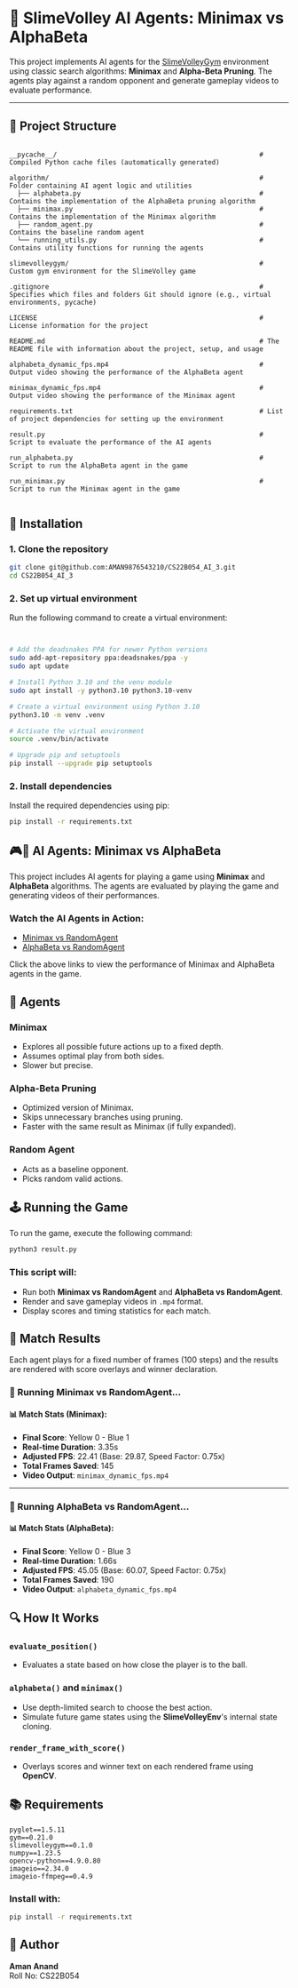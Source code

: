# 🏐 SlimeVolley AI Agents: Minimax vs AlphaBeta

This project implements AI agents for the [SlimeVolleyGym](https://github.com/hardmaru/slimevolleygym) environment using classic search algorithms: **Minimax** and **Alpha-Beta Pruning**. The agents play against a random opponent and generate gameplay videos to evaluate performance.

---

## 📁 Project Structure

```

__pycache__/                                                   # Compiled Python cache files (automatically generated)

algorithm/                                                     # Folder containing AI agent logic and utilities
  ├── alphabeta.py                                             # Contains the implementation of the AlphaBeta pruning algorithm
  ├── minimax.py                                               # Contains the implementation of the Minimax algorithm
  ├── random_agent.py                                          # Contains the baseline random agent
  └── running_utils.py                                         # Contains utility functions for running the agents

slimevolleygym/                                                # Custom gym environment for the SlimeVolley game

.gitignore                                                     # Specifies which files and folders Git should ignore (e.g., virtual environments, pycache)

LICENSE                                                        # License information for the project

README.md                                                      # The README file with information about the project, setup, and usage

alphabeta_dynamic_fps.mp4                                      # Output video showing the performance of the AlphaBeta agent

minimax_dynamic_fps.mp4                                        # Output video showing the performance of the Minimax agent

requirements.txt                                               # List of project dependencies for setting up the environment

result.py                                                      # Script to evaluate the performance of the AI agents

run_alphabeta.py                                               # Script to run the AlphaBeta agent in the game

run_minimax.py                                                 # Script to run the Minimax agent in the game


```
## 🚀 Installation

### 1. Clone the repository
```bash
git clone git@github.com:AMAN9876543210/CS22B054_AI_3.git
cd CS22B054_AI_3
```
### 2. Set up virtual environment

Run the following command to create a virtual environment:

```bash


# Add the deadsnakes PPA for newer Python versions
sudo add-apt-repository ppa:deadsnakes/ppa -y
sudo apt update

# Install Python 3.10 and the venv module
sudo apt install -y python3.10 python3.10-venv

# Create a virtual environment using Python 3.10
python3.10 -m venv .venv

# Activate the virtual environment
source .venv/bin/activate

# Upgrade pip and setuptools
pip install --upgrade pip setuptools


```

### 2. Install dependencies
Install the required dependencies using pip:

```bash
pip install -r requirements.txt
```

## 🎮🤖 AI Agents: Minimax vs AlphaBeta

This project includes AI agents for playing a game using **Minimax** and **AlphaBeta** algorithms. The agents are evaluated by playing the game and generating videos of their performances.

### Watch the AI Agents in Action:

- [Minimax vs RandomAgent](https://github.com/AMAN9876543210/CS22B054_AI_3/blob/main/minimax_dynamic_fps.mp4)
- [AlphaBeta vs RandomAgent](https://github.com/AMAN9876543210/CS22B054_AI_3/blob/main/alphabeta_dynamic_fps.mp4)

Click the above links to view the performance of Minimax and AlphaBeta agents in the game.


## 🧠 Agents

### Minimax
- Explores all possible future actions up to a fixed depth.
- Assumes optimal play from both sides.
- Slower but precise.

### Alpha-Beta Pruning
- Optimized version of Minimax.
- Skips unnecessary branches using pruning.
- Faster with the same result as Minimax (if fully expanded).

### Random Agent
- Acts as a baseline opponent.
- Picks random valid actions.

## 🕹️ Running the Game

To run the game, execute the following command:

```bash
python3 result.py
```
### This script will:
- Run both **Minimax vs RandomAgent** and **AlphaBeta vs RandomAgent**.
- Render and save gameplay videos in `.mp4` format.
- Display scores and timing statistics for each match.

## 🏁 Match Results
Each agent plays for a fixed number of frames (100 steps) and the results are rendered with score overlays and winner declaration.


### 🏁 Running Minimax vs RandomAgent...

#### 📊 Match Stats (Minimax):
- **Final Score**: Yellow 0 - Blue 1  
- **Real-time Duration**: 3.35s  
- **Adjusted FPS**: 22.41 (Base: 29.87, Speed Factor: 0.75x)  
- **Total Frames Saved**: 145  
- **Video Output**: `minimax_dynamic_fps.mp4`

---

### 🏁 Running AlphaBeta vs RandomAgent...

#### 📊 Match Stats (AlphaBeta):
- **Final Score**: Yellow 0 - Blue 3  
- **Real-time Duration**: 1.66s  
- **Adjusted FPS**: 45.05 (Base: 60.07, Speed Factor: 0.75x)  
- **Total Frames Saved**: 190  
- **Video Output**: `alphabeta_dynamic_fps.mp4`

## 🔍 How It Works

### `evaluate_position()`
- Evaluates a state based on how close the player is to the ball.

### `alphabeta()` and `minimax()`
- Use depth-limited search to choose the best action.
- Simulate future game states using the **SlimeVolleyEnv**'s internal state cloning.

### `render_frame_with_score()`
- Overlays scores and winner text on each rendered frame using **OpenCV**.


## 📚 Requirements
```
pyglet==1.5.11
gym==0.21.0
slimevolleygym==0.1.0
numpy==1.23.5
opencv-python==4.9.0.80
imageio==2.34.0
imageio-ffmpeg==0.4.9
```
### Install with:

```bash
pip install -r requirements.txt
```
## 🙋 Author

**Aman Anand**  
Roll No: CS22B054

